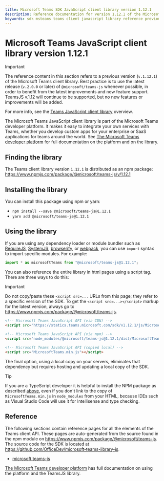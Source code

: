 ```yaml
---
title: Microsoft Teams SDK JavaScript client library version 1.12.1
description: Reference documentation for version 1.12.1 of the Microsoft Teams SDK JavaScript client library
keywords: sdk msteams teams client javascript library reference previous
---
```

# Microsoft Teams JavaScript client library version 1.12.1

> [!IMPORTANT]
> The reference content in this section refers to a previous version (`v.1.12.1`) of the Microsoft Teams client library. Best practice is to use the latest release (`v.2.0.0` or later) of `@microsoft/teams-js`  whenever possible, in order to benefit from the latest improvements and new feature support. TeamsJS v.1.12 will continue to be supported, but no new features or improvements will be added.
>
> For more info, see the [Teams JavaScript client library](/microsoftteams/platform/tabs/how-to/using-teams-client-library) overview.

The Microsoft Teams JavaScript client library is part of the Microsoft Teams developer platform. It makes it easy to integrate your own services with Teams, whether you develop custom apps for your enterprise or SaaS applications for teams around the world. See [The Microsoft Teams developer platform](/microsoftteams/platform/overview) for full documentation on the platform and on the library.

## Finding the library

The Teams client library version `1.12.1` is distributed as an npm package:
https://www.npmjs.com/package/@microsoft/teams-js/v/1.12.1

## Installing the library

You can install this package using npm or yarn:

* `npm install --save @microsoft/teams-js@1.12.1`
* `yarn add @microsoft/teams-js@1.12.1`

## Using the library

If you are using any dependency loader or module bundler such as [RequireJS](http://requirejs.org/), [SystemJS](https://github.com/systemjs/systemjs), [browserify](http://browserify.org/), or [webpack](https://webpack.github.io/), you can use `import` syntax to import specific modules. For example:

```typescript
import * as microsoftTeams from "@microsoft/teams-js@1.12.1";
```

You can also reference the entire library in html pages using a script tag.  There are three ways to do this:

> [!IMPORTANT]
> Do not copy/paste these `<script src=...` URLs from this page; they refer to a specific version of the SDK. To get the `<script src=...></script>` markup for the latest version, always go to https://www.npmjs.com/package/@microsoft/teams-js.

```html
<!-- Microsoft Teams JavaScript API (via CDN) -->
<script src="https://statics.teams.microsoft.com/sdk/v1.12.1/js/MicrosoftTeams.min.js" crossorigin="anonymous"></script>
 
<!-- Microsoft Teams JavaScript API (via npm) -->
<script src="node_modules/@microsoft/teams-js@1.12.1/dist/MicrosoftTeams.min.js"></script>

<!-- Microsoft Teams JavaScript API (copied local) -->
<script src="MicrosoftTeams.min.js"></script>
```

The final option, using a local copy on your servers, eliminates that dependency but requires hosting and updating a local copy of the SDK.

> [!TIP]
> If you are a TypeScript developer it is helpful to install the NPM package as described [above](#installing-the-library), even if you don't link to the copy of `MicrosoftTeams.min.js` in `node_modules` from your HTML, because IDEs such as Visual Studio Code will use it for Intellisense and type checking.

## Reference

The following sections contain reference pages for all the elements of the Teams client API. These pages are auto-generated from the source found in the npm module on https://www.npmjs.com/package/@microsoft/teams-js. The source code for the SDK is located at https://github.com/OfficeDev/microsoft-teams-library-js.

* [microsoft.teams-js](/javascript/api/%40microsoft/teams-js/)

[The Microsoft Teams developer platform](/microsoftteams/platform) has full documentation on using the platform and the TeamsJS library.
